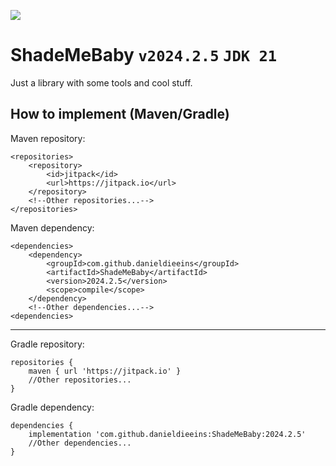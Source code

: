 [![](https://jitpack.io/v/danieldieeins/ShadeMeBaby.svg)](https://jitpack.io/#danieldieeins/ShadeMeBaby)
# ShadeMeBaby ``v2024.2.5`` `JDK 21`
Just a library with some tools and cool stuff.

How to implement (Maven/Gradle)
---
Maven repository:
```
<repositories>
    <repository>
        <id>jitpack</id>
        <url>https://jitpack.io</url>
    </repository>
    <!--Other repositories...-->
</repositories>
```
Maven dependency:
```
<dependencies>
    <dependency>
        <groupId>com.github.danieldieeins</groupId>
        <artifactId>ShadeMeBaby</artifactId>
        <version>2024.2.5</version>
        <scope>compile</scope>
    </dependency>
    <!--Other dependencies...-->
<dependencies>
```
---
Gradle repository:
```
repositories {
    maven { url 'https://jitpack.io' }
    //Other repositories...
}
```
Gradle dependency:
```
dependencies {
    implementation 'com.github.danieldieeins:ShadeMeBaby:2024.2.5'
    //Other dependencies...
}
```
